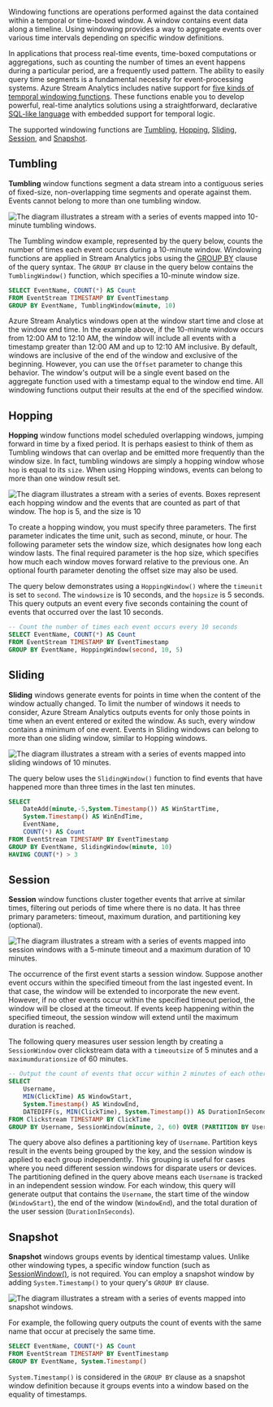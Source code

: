 Windowing functions are operations performed against the data contained within a temporal or time-boxed window. A window contains event data along a timeline. Using windowing provides a way to aggregate events over various time intervals depending on specific window definitions.

In applications that process real-time events, time-boxed computations or aggregations, such as counting the number of times an event happens during a particular period, are a frequently used pattern. The ability to easily query time segments is a fundamental necessity for event-processing systems. Azure Stream Analytics includes native support for [five kinds of temporal windowing functions](https://docs.microsoft.com/stream-analytics-query/windowing-azure-stream-analytics). These functions enable you to develop powerful, real-time analytics solutions using a straightforward, declarative [SQL-like language](https://docs.microsoft.com/stream-analytics-query/stream-analytics-query-language-reference) with embedded support for temporal logic.

The supported windowing functions are [Tumbling](https://docs.microsoft.com/stream-analytics-query/tumbling-window-azure-stream-analytics), [Hopping](https://docs.microsoft.com/stream-analytics-query/hopping-window-azure-stream-analytics), [Sliding](https://docs.microsoft.com/stream-analytics-query/sliding-window-azure-stream-analytics), [Session](https://docs.microsoft.com/stream-analytics-query/session-window-azure-stream-analytics), and [Snapshot](https://docs.microsoft.com/stream-analytics-query/snapshot-window-azure-stream-analytics).

## Tumbling

**Tumbling** window functions segment a data stream into a contiguous series of fixed-size, non-overlapping time segments and operate against them. Events cannot belong to more than one tumbling window.

![The diagram illustrates a stream with a series of events mapped into 10-minute tumbling windows.](../media/tumble-window.png "Tumbling windows")

The Tumbling window example, represented by the query below, counts the number of times each event occurs during a 10-minute window. Windowing functions are applied in Stream Analytics jobs using the [GROUP BY](https://docs.microsoft.com/stream-analytics-query/group-by-azure-stream-analytics) clause of the query syntax. The `GROUP BY` clause in the query below contains the `TumblingWindow()` function, which specifies a 10-minute window size.

```sql
SELECT EventName, COUNT(*) AS Count
FROM EventStream TIMESTAMP BY EventTimestamp
GROUP BY EventName, TumblingWindow(minute, 10)
```

Azure Stream Analytics windows open at the window start time and close at the window end time. In the example above, if the 10-minute window occurs from 12:00 AM to 12:10 AM, the window will include all events with a timestamp greater than 12:00 AM and up to 12:10 AM inclusive. By default, windows are inclusive of the end of the window and exclusive of the beginning. However, you can use the `Offset` parameter to change this behavior. The window's output will be a single event based on the aggregate function used with a timestamp equal to the window end time. All windowing functions output their results at the end of the specified window.

## Hopping

**Hopping** window functions model scheduled overlapping windows, jumping forward in time by a fixed period. It is perhaps easiest to think of them as Tumbling windows that can overlap and be emitted more frequently than the window size. In fact, tumbling windows are simply a hopping window whose `hop` is equal to its `size`. When using Hopping windows, events can belong to more than one window result set.

![The diagram illustrates a stream with a series of events. Boxes represent each hopping window and the events that are counted as part of that window. The hop is 5, and the size is 10](../media/hop-window.png "Hopping windows")

To create a hopping window, you must specify three parameters. The first parameter indicates the time unit, such as second, minute, or hour. The following parameter sets the window size, which designates how long each window lasts. The final required parameter is the hop size, which specifies how much each window moves forward relative to the previous one. An optional fourth parameter denoting the offset size may also be used.

The query below demonstrates using a `HoppingWindow()` where the `timeunit` is set to `second`. The `windowsize` is 10 seconds, and the `hopsize` is 5 seconds. This query outputs an event every five seconds containing the count of events that occurred over the last 10 seconds.

```sql
-- Count the number of times each event occurs every 10 seconds
SELECT EventName, COUNT(*) AS Count
FROM EventStream TIMESTAMP BY EventTimestamp
GROUP BY EventName, HoppingWindow(second, 10, 5)
```

## Sliding

**Sliding** windows generate events for points in time when the content of the window actually changed. To limit the number of windows it needs to consider, Azure Stream Analytics outputs events for only those points in time when an event entered or exited the window. As such, every window contains a minimum of one event. Events in Sliding windows can belong to more than one sliding window, similar to Hopping windows.

![The diagram illustrates a stream with a series of events mapped into sliding windows of 10 minutes.](../media/slide-window.png "Sliding windows")

The query below uses the `SlidingWindow()` function to find events that have happened more than three times in the last ten minutes.

```sql
SELECT
    DateAdd(minute,-5,System.Timestamp()) AS WinStartTime,
    System.Timestamp() AS WinEndTime,
    EventName,
    COUNT(*) AS Count
FROM EventStream TIMESTAMP BY EventTimestamp
GROUP BY EventName, SlidingWindow(minute, 10)
HAVING COUNT(*) > 3
```

## Session

**Session** window functions cluster together events that arrive at similar times, filtering out periods of time where there is no data. It has three primary parameters: timeout, maximum duration, and partitioning key (optional).

![The diagram illustrates a stream with a series of events mapped into session windows with a 5-minute timeout and a maximum duration of 10 minutes.](../media/session-window.png "Session windows")

The occurrence of the first event starts a session window. Suppose another event occurs within the specified timeout from the last ingested event. In that case, the window will be extended to incorporate the new event. However, if no other events occur within the specified timeout period, the window will be closed at the timeout. If events keep happening within the specified timeout, the session window will extend until the maximum duration is reached.

The following query measures user session length by creating a `SessionWindow` over clickstream data with a `timeoutsize` of 5 minutes and a `maximumdurationsize` of 60 minutes.

```sql
-- Output the count of events that occur within 2 minutes of each other with a maximum duration of 60 minutes.
SELECT
    Username,
    MIN(ClickTime) AS WindowStart,
    System.Timestamp() AS WindowEnd,
    DATEDIFF(s, MIN(ClickTime), System.Timestamp()) AS DurationInSeconds
FROM Clickstream TIMESTAMP BY ClickTime
GROUP BY Username, SessionWindow(minute, 2, 60) OVER (PARTITION BY Username)
```

The query above also defines a partitioning key of `Username`. Partition keys result in the events being grouped by the key, and the session window is applied to each group independently. This grouping is useful for cases where you need different session windows for disparate users or devices. The partitioning defined in the query above means each `Username` is tracked in an independent session window. For each window, this query will generate output that contains the `Username`, the start time of the window (`WindowStart`), the end of the window (`WindowEnd`), and the total duration of the user session (`DurationInSeconds`).

## Snapshot

**Snapshot** windows groups events by identical timestamp values. Unlike other windowing types, a specific window function (such as [SessionWindow()](https://docs.microsoft.com/stream-analytics-query/session-window-azure-stream-analytics), is not required. You can employ a snapshot window by adding `System.Timestamp()` to your query's `GROUP BY` clause.

![The diagram illustrates a stream with a series of events mapped into snapshot windows.](../media/snapshot-window.png "Snapshot windows")

For example, the following query outputs the count of events with the same name that occur at precisely the same time.

```sql
SELECT EventName, COUNT(*) AS Count
FROM EventStream TIMESTAMP BY EventTimestamp
GROUP BY EventName, System.Timestamp()
```

`System.Timestamp()` is considered in the `GROUP BY` clause as a snapshot window definition because it groups events into a window based on the equality of timestamps.
